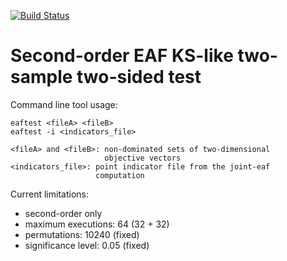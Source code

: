 [![Build Status](https://travis-ci.org/hjalves/eaftest.svg?branch=master)](https://travis-ci.org/hjalves/eaftest)

Second-order EAF KS-like two-sample two-sided test
==================================================

Command line tool usage:
```
eaftest <fileA> <fileB>
eaftest -i <indicators_file>

<fileA> and <fileB>: non-dominated sets of two-dimensional
                     objective vectors
<indicators_file>: point indicator file from the joint-eaf
                   computation
```

Current limitations:
- second-order only
- maximum executions: 64 (32 + 32)
- permutations: 10240 (fixed)
- significance level: 0.05 (fixed)
